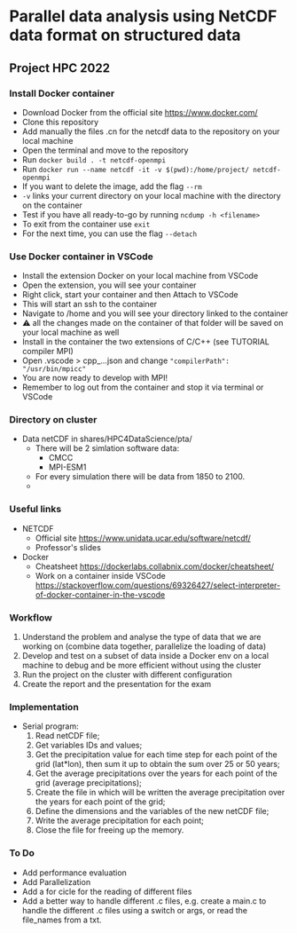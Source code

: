 # Parallel data analysis using NetCDF data format on structured data
## Project HPC 2022

### Install Docker container
- Download Docker from the official site https://www.docker.com/
- Clone this repository
- Add manually the files .cn for the netcdf data to the repository on your local machine
- Open the terminal and move to the repository
- Run ```docker build . -t netcdf-openmpi```
- Run ```docker run --name netcdf -it -v $(pwd):/home/project/ netcdf-openmpi```
- If you want to delete the image, add the flag ```--rm```
- ```-v``` links your current directory on your local machine with the directory on the container
- Test if you have all ready-to-go by running ```ncdump -h <filename>```
- To exit from the container use ```exit```
- For the next time, you can use the flag ```--detach```
  
### Use Docker container in VSCode
- Install the extension Docker on your local machine from VSCode
- Open the extension, you will see your container
- Right click, start your container and then Attach to VSCode
- This will start an ssh to the container
- Navigate to /home and you will see your directory linked to the container
- :warning: all the changes made on the container of that folder will be saved on your local machine as well
- Install in the container the two extensions of C/C++ (see TUTORIAL compiler MPI)
- Open .vscode > cpp_...json and change ```"compilerPath": "/usr/bin/mpicc"```
- You are now ready to develop with MPI!
- Remember to log out from the container and stop it via terminal or VSCode

### Directory on cluster
- Data netCDF in shares/HPC4DataScience/pta/
  - There will be 2 simlation software data:
    - CMCC
    - MPI-ESM1
  - For every simulation there will be data from 1850 to 2100.
  - 
### Useful links
- NETCDF
  - Official site https://www.unidata.ucar.edu/software/netcdf/
  - Professor's slides 
- Docker
  - Cheatsheet https://dockerlabs.collabnix.com/docker/cheatsheet/
  - Work on a container inside VSCode https://stackoverflow.com/questions/69326427/select-interpreter-of-docker-container-in-the-vscode

### Workflow
1. Understand the problem and analyse the type of data that we are working on (combine data together, parallelize the loading of data)
2. Develop and test on a subset of data inside a Docker env on a local machine to debug and be more efficient without using the cluster
3. Run the project on the cluster with different configuration
4. Create the report and the presentation for the exam

### Implementation
- Serial program:
  1. Read netCDF file;
  2. Get variables IDs and values;
  3. Get the precipitation value for each time step for each point of the grid (lat*lon), then sum it up to obtain the sum over 25 or 50 years;
  4. Get the average precipitations over the years for each point of the grid (average precipitations);
  5. Create the file in which will be written the average precipitation over the years for each point of the grid;
  6. Define the dimensions and the variables of the new netCDF file;
  7. Write the average precipitation for each point;
  8. Close the file for freeing up the memory.

### To Do
- Add performance evaluation
- Add Parallelization
- Add a for cicle for the reading of different files
- Add a better way to handle different .c files, e.g. create a main.c to handle the different .c files using a switch or args, or read the file_names from a txt.
